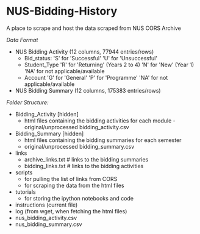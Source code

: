 NUS-Bidding-History
===================

A place to scrape and host the data scraped from NUS CORS Archive

*Data Format*
- NUS Bidding Activity (12 columns, 77944 entries/rows)
  - Bid_status:
    'S' for 'Successful'
    'U' for 'Unsuccessful'
  - Student_Type
    'R' for 'Returning' (Years 2 to 4)
    'N' for 'New' (Year 1)
    'NA' for not applicable/available
  - Account
    'G' for 'General'
    'P' for 'Programme'
    'NA' for not applicable/available
- NUS Bidding Summary (12 columns, 175383 entries/rows)


*Folder Structure:*
* Bidding_Activity [hidden]
  - html files containing the bidding activities for each module
  -original/unprocessed bidding_activity.csv
* Bidding_Summary [hidden]
  - html files containing the bidding summaries for each semester
  - original/unprocessed bidding_summary.csv
* links
  - archive_links.txt # links to the bidding summaries
  - bidding_links.txt # links to the bidding activities
* scripts
  - for pulling the list of links from CORS
  - for scraping the data from the html files
* tutorials
  - for storing the ipython notebooks and code
* instructions (current file)
* log (from wget, when fetching the html files)
* nus_bidding_activity.csv
* nus_bidding_summary.csv